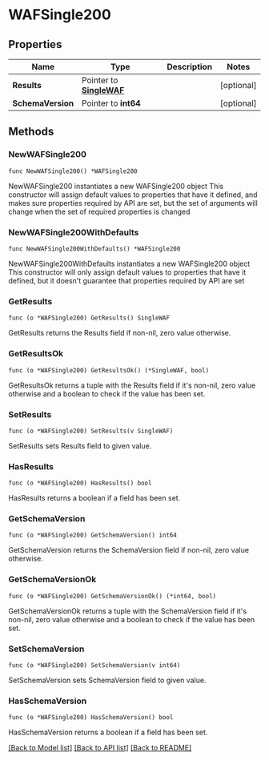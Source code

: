 # WAFSingle200

## Properties

Name | Type | Description | Notes
------------ | ------------- | ------------- | -------------
**Results** | Pointer to [**SingleWAF**](SingleWAF.md) |  | [optional] 
**SchemaVersion** | Pointer to **int64** |  | [optional] 

## Methods

### NewWAFSingle200

`func NewWAFSingle200() *WAFSingle200`

NewWAFSingle200 instantiates a new WAFSingle200 object
This constructor will assign default values to properties that have it defined,
and makes sure properties required by API are set, but the set of arguments
will change when the set of required properties is changed

### NewWAFSingle200WithDefaults

`func NewWAFSingle200WithDefaults() *WAFSingle200`

NewWAFSingle200WithDefaults instantiates a new WAFSingle200 object
This constructor will only assign default values to properties that have it defined,
but it doesn't guarantee that properties required by API are set

### GetResults

`func (o *WAFSingle200) GetResults() SingleWAF`

GetResults returns the Results field if non-nil, zero value otherwise.

### GetResultsOk

`func (o *WAFSingle200) GetResultsOk() (*SingleWAF, bool)`

GetResultsOk returns a tuple with the Results field if it's non-nil, zero value otherwise
and a boolean to check if the value has been set.

### SetResults

`func (o *WAFSingle200) SetResults(v SingleWAF)`

SetResults sets Results field to given value.

### HasResults

`func (o *WAFSingle200) HasResults() bool`

HasResults returns a boolean if a field has been set.

### GetSchemaVersion

`func (o *WAFSingle200) GetSchemaVersion() int64`

GetSchemaVersion returns the SchemaVersion field if non-nil, zero value otherwise.

### GetSchemaVersionOk

`func (o *WAFSingle200) GetSchemaVersionOk() (*int64, bool)`

GetSchemaVersionOk returns a tuple with the SchemaVersion field if it's non-nil, zero value otherwise
and a boolean to check if the value has been set.

### SetSchemaVersion

`func (o *WAFSingle200) SetSchemaVersion(v int64)`

SetSchemaVersion sets SchemaVersion field to given value.

### HasSchemaVersion

`func (o *WAFSingle200) HasSchemaVersion() bool`

HasSchemaVersion returns a boolean if a field has been set.


[[Back to Model list]](../README.md#documentation-for-models) [[Back to API list]](../README.md#documentation-for-api-endpoints) [[Back to README]](../README.md)


